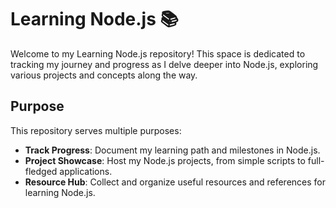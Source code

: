 # Learning Node.js 📚

Welcome to my Learning Node.js repository! This space is dedicated to tracking my journey and progress as I delve deeper into Node.js, exploring various projects and concepts along the way.

## Purpose

This repository serves multiple purposes:

- **Track Progress**: Document my learning path and milestones in Node.js.
- **Project Showcase**: Host my Node.js projects, from simple scripts to full-fledged applications.
- **Resource Hub**: Collect and organize useful resources and references for learning Node.js.
